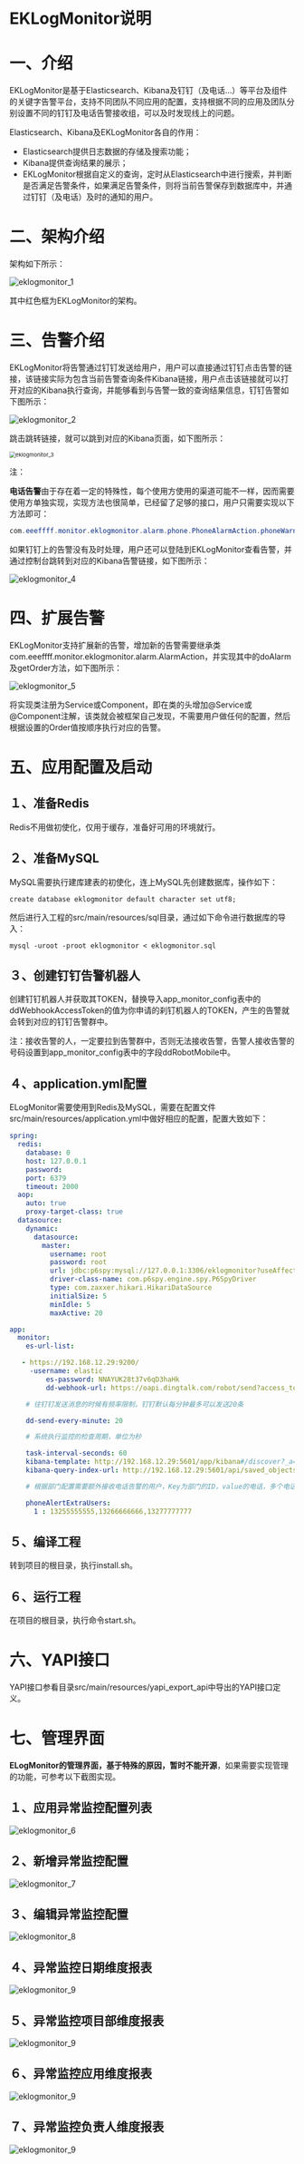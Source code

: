 # EKLogMonitor说明



# 一、介绍

EKLogMonitor是基于Elasticsearch、Kibana及钉钉（及电话...）等平台及组件的关键字告警平台，支持不同团队不同应用的配置，支持根据不同的应用及团队分别设置不同的钉钉及电话告警接收组，可以及时发现线上的问题。

Elasticsearch、Kibana及EKLogMonitor各自的作用：

- Elasticsearch提供日志数据的存储及搜索功能；
- Kibana提供查询结果的展示；
- EKLogMonitor根据自定义的查询，定时从Elasticsearch中进行搜索，并判断是否满足告警条件，如果满足告警条件，则将当前告警保存到数据库中，并通过钉钉（及电话）及时的通知的用户。

# 二、架构介绍

架构如下所示：

<img src="images/eklogmonitor_1.png" alt="eklogmonitor_1"  />

其中红色框为EKLogMonitor的架构。

# 三、告警介绍

EKLogMonitor将告警通过钉钉发送给用户，用户可以直接通过钉钉点击告警的链接，该链接实际为包含当前告警查询条件Kibana链接，用户点击该链接就可以打开对应的Kibana执行查询，并能够看到与告警一致的查询结果信息，钉钉告警如下图所示：

![eklogmonitor_2](images/eklogmonitor_2.png)



跳击跳转链接，就可以跳到对应的Kibana页面，如下图所示：

<img src="images/eklogmonitor_3.png" alt="eklogmonitor_3" style="zoom:67%;" />

注：

**电话告警**由于存在着一定的特殊性，每个使用方使用的渠道可能不一样，因而需要使用方单独实现，实现方法也很简单，已经留了足够的接口，用户只需要实现以下方法即可：

```java
com.eeeffff.monitor.eklogmonitor.alarm.phone.PhoneAlarmAction.phoneWarning(PhoneAlarmObj)
```

如果钉钉上的告警没有及时处理，用户还可以登陆到EKLogMonitor查看告警，并通过控制台跳转到对应的Kibana告警链接，如下图所示：

![eklogmonitor_4](images/eklogmonitor_4.png)

# 四、扩展告警

EKLogMonitor支持扩展新的告警，增加新的告警需要继承类com.eeeffff.monitor.eklogmonitor.alarm.AlarmAction，并实现其中的doAlarm及getOrder方法，如下图所示：

![eklogmonitor_5](images/eklogmonitor_5.png)

将实现类注册为Service或Component，即在类的头增加@Service或@Component注解，该类就会被框架自己发现，不需要用户做任何的配置，然后根据设置的Order值按顺序执行对应的告警。

# 五、应用配置及启动

## １、准备Redis

Redis不用做初使化，仅用于缓存，准备好可用的环境就行。

## ２、准备MySQL

MySQL需要执行建库建表的初使化，连上MySQL先创建数据库，操作如下：

```mysql
create database eklogmonitor default character set utf8;
```

然后进行入工程的src/main/resources/sql目录，通过如下命令进行数据库的导入：

```mysql
mysql -uroot -proot eklogmonitor < eklogmonitor.sql
```

## ３、创建钉钉告警机器人

创建钉钉机器人并获取其TOKEN，替换导入app_monitor_config表中的ddWebhookAccessToken的值为你申请的刹钉机器人的TOKEN，产生的告警就会转到对应的钉钉告警群中。

注：接收告警的人，一定要拉到告警群中，否则无法接收告警，告警人接收告警的号码设置到app_monitor_config表中的字段ddRobotMobile中。

## ４、application.yml配置

ELogMonitor需要使用到Redis及MySQL，需要在配置文件src/main/resources/application.yml中做好相应的配置，配置大致如下：

```yml
spring:
  redis:
    database: 0
    host: 127.0.0.1
    password: 
    port: 6379
    timeout: 2000
  aop:
    auto: true
    proxy-target-class: true
  datasource:
    dynamic:
      datasource:
        master:
          username: root
          password: root
          url: jdbc:p6spy:mysql://127.0.0.1:3306/eklogmonitor?useAffectedRows=true&useSSL=false&characterEncoding=utf8&zeroDateTimeBehavior=convertToNull&serverTimezone=Asia/Shanghai
          driver-class-name: com.p6spy.engine.spy.P6SpyDriver
          type: com.zaxxer.hikari.HikariDataSource
          initialSize: 5
          minIdle: 5
          maxActive: 20

app:
  monitor:
    es-url-list:

   - https://192.168.12.29:9200/
     -username: elastic
         es-password: NNAYUK28t37v6qD3haHk
         dd-webhook-url: https://oapi.dingtalk.com/robot/send?access_token=

    # 往钉钉发送消息的时候有频率限制，钉钉默认每分钟最多可以发送20条

​    dd-send-every-minute: 20

    # 系统执行监控的检查周期，单位为秒

​    task-interval-seconds: 60
​    kibana-template: http://192.168.12.29:5601/app/kibana#/discover?_a=(columns:!(_source),filters:!(('$state':(store:appState),meta:(alias:!n,disabled:!f,index:'${index}',key:query,negate:!f,type:custom,value:'${original_query}'),query:${query})),index:'${index}',interval:auto,query:(language:kuery,query:''),sort:!('@timestamp',desc))&_g=(filters:!(),refreshInterval:(pause:!t,value:0),time:(from:'${startTime}',to:'${endTime}'))
​    kibana-query-index-url: http://192.168.12.29:5601/api/saved_objects/_find?type=index-pattern&per_page=500

    # 根据部门配置需要额外接收电话告警的用户，Key为部门的ID，value的电话，多个电话以英文的逗号分隔

​    phoneAlertExtraUsers:
​      1 : 13255555555,13266666666,13277777777
```

## ５、编译工程

转到项目的根目录，执行install.sh。

## ６、运行工程

在项目的根目录，执行命令start.sh。

# 六、YAPI接口

YAPI接口参看目录src/main/resources/yapi_export_api中导出的YAPI接口定义。

# 七、管理界面

**ELogMonitor的管理界面，基于特殊的原因，暂时不能开源**，如果需要实现管理的功能，可参考以下截图实现。

## １、应用异常监控配置列表

![eklogmonitor_6](images/eklogmonitor_6.png)

## ２、新增异常监控配置

![eklogmonitor_7](images/eklogmonitor_7.png)

## ３、编辑异常监控配置

![eklogmonitor_8](images/eklogmonitor_8.png)

## ４、异常监控日期维度报表

![eklogmonitor_9](images/eklogmonitor_9.png)

## ５、异常监控项目部维度报表

![eklogmonitor_9](images/eklogmonitor_10.png)

## ６、异常监控应用维度报表

![eklogmonitor_9](images/eklogmonitor_11.png)

## ７、异常监控负责人维度报表

![eklogmonitor_9](images/eklogmonitor_12.png)
